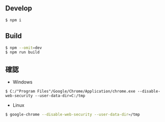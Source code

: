 ## Develop

```bash
$ npm i
```

## Build

```bash
$ npm --omit=dev
$ npm run build
```

## 確認

- Windows

```shell
$ C:/"Program Files"/Google/Chrome/Application/chrome.exe --disable-web-security --user-data-dir=C:/tmp
```

- Linux

```bash
$ google-chrome --disable-web-security --user-data-dir=/tmp
```
